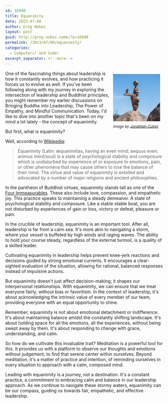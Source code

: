 ```yaml
---
id: 16940
title: Equanimity
date: 2023-07-08
author: Greg Nokes
layout: post
guid: http://greg.nokes.name/?p=16940
permalink: /2023/07/08/equanimity/
categories:
  - Computers! and Code!
excerpt_separator: <!--more-->
---
```


<div style="float: right; padding: 10px 10px 10px 10px;"><img src="/binaries/2023/07/Equanimity.jpg" width="150" alt=" Balanced Rocks"><br />
<sub><i>Image by <a href="https://www.flickr.com/photos/joncutrer/46806250465/in/photolist-2ej7gyn-2fsdbeU-2etxiFJ-RP7xTa-MyDg3N">Jonathan Cutrer</a></i></sub></div>

One of the fascinating things about leadership is how it constantly evolves, and how practicing it forces us to evolve as well. If you've been following along with my journey in exploring the intersection of leadership and Buddhist principles, you might remember my earlier discussions on Bringing Buddha into Leadership, The Power of Empathy, and Mindful Communication. Today, I'd like to dive into another topic that's been on my mind a lot lately - the concept of equanimity.

<!--more-->

But first, what is equanimity?

Well, according to [Wikipedia](https://en.wikipedia.org/wiki/Equanimity):

> Equanimity (Latin: æquanimitas, having an even mind; aequus even; animus mind/soul) is a state of psychological stability and composure which is undisturbed by experience of or exposure to emotions, pain, or other phenomena that may cause others to lose the balance of their mind. The virtue and value of equanimity is extolled and advocated by a number of major religions and ancient philosophies.

In the pantheon of Buddhist virtues, equanimity stands tall as one of the [Four Immeasurables](https://en.wikipedia.org/wiki/Brahmavihara). These also include love, compassion, and empathetic joy. This practice speaks to maintaining a steady demeanor. A state of psychological stability and composure. Like a stable stable boat, you are not disturbed by experiences of gain or loss, victory or defeat, pleasure or pain.

In the crucible of leadership, equanimity is an important tool. After all, leadership is far from a calm sea. It's more akin to navigating a storm, where your vessel is buffeted by high winds and raging waves. The ability to hold your course steady, regardless of the external turmoil, is a quality of a skilled leader.

Cultivating equanimity in leadership helps prevent knee-jerk reactions and decisions guided by strong emotional currents. It encourages a clear-sighted evaluation of the situation, allowing for rational, balanced responses instead of impulsive actions.

But equanimity doesn't just affect decision-making; it shapes our interpersonal relationships. With equanimity, we can ensure that we treat everyone fairly, without bias or favoritism. In the context of leadership, it's about acknowledging the intrinsic value of every member of our team, providing everyone with an equal opportunity to shine.

Remember, equanimity is not about emotional detachment or indifference. It's about maintaining balance amidst the constantly shifting landscape. It's about holding space for all the emotions, all the experiences, without being swept away by them. It's about responding to change with grace, understanding, and calm.

So how do we cultivate this invaluable trait? Meditation is a powerful tool for this. It provides us with a platform to observe our thoughts and emotions without judgement, to find that serene center within ourselves. Beyond meditation, it's a matter of practice and intention, of reminding ourselves in every situation to approach with a calm, composed mind.

Leading with equanimity is a journey, not a destination. It's a constant practice, a commitment to embracing calm and balance in our leadership approach. As we continue to navigate these stormy waters, equanimity can be our compass, guiding us towards fair, empathetic, and effective leadership.
